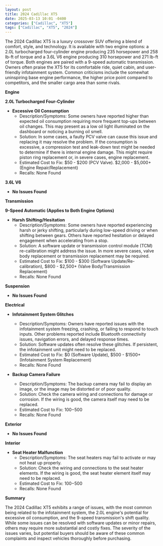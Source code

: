```yaml
---
layout: post
title: 2024 Cadillac XT5
date: 2025-03-13 10:01 -0400
categories: ["Cadillac", "XT5"]
tags: ["Cadillac", "XT5", "2024"]
---
```

The 2024 Cadillac XT5 is a luxury crossover SUV offering a blend of comfort, style, and technology. It is available with two engine options: a 2.0L turbocharged four-cylinder engine producing 235 horsepower and 258 lb-ft of torque and a 3.6L V6 engine producing 310 horsepower and 271 lb-ft of torque. Both engines are paired with a 9-speed automatic transmission. Owners often praise the XT5 for its comfortable ride, quiet cabin, and user-friendly infotainment system. Common criticisms include the somewhat uninspiring base engine performance, the higher price point compared to competitors, and the smaller cargo area than some rivals.

**Engine**

**2.0L Turbocharged Four-Cylinder**

* **Excessive Oil Consumption**
    * Description/Symptoms: Some owners have reported higher than expected oil consumption requiring more frequent top-ups between oil changes. This may present as a low oil light illuminated on the dashboard or noticing a burning oil smell.
    * Solution: In some cases, a faulty PCV valve can cause this issue and replacing it may resolve the problem. If the consumption is excessive, a compression test and leak-down test might be needed to determine if there is internal engine damage. This might require piston ring replacement or, in severe cases, engine replacement.
    * Estimated Cost to Fix: $50 - $200 (PCV Valve). $2,000 - $5,000+ (Engine Repair/Replacement)
    * Recalls: None Found

**3.6L V6**

* **No Issues Found**

**Transmission**

**9-Speed Automatic (Applies to Both Engine Options)**

* **Harsh Shifting/Hesitation**
    * Description/Symptoms: Some owners have reported experiencing harsh or jerky shifting, particularly during low-speed driving or when shifting between gears. Others have reported hesitation or delayed engagement when accelerating from a stop.
    * Solution: A software update or transmission control module (TCM) re-calibration might address the issue. In more severe cases, valve body replacement or transmission replacement may be required.
    * Estimated Cost to Fix: $100 - $300 (Software Update/Re-calibration), $800 - $2,500+ (Valve Body/Transmission Replacement)
    * Recalls: None Found

**Suspension**

* **No Issues Found**

**Electrical**

* **Infotainment System Glitches**
    * Description/Symptoms: Owners have reported issues with the infotainment system freezing, crashing, or failing to respond to touch inputs. Other problems reported include Bluetooth connectivity issues, navigation errors, and delayed response times.
    * Solution: Software updates often resolve these glitches. If persistent, the infotainment unit might need to be replaced.
    * Estimated Cost to Fix: $0 (Software Update), $500 - $1500+ (Infotainment System Replacement)
    * Recalls: None Found

* **Backup Camera Failure**
    * Description/Symptoms: The backup camera may fail to display an image, or the image may be distorted or of poor quality.
    * Solution: Check the camera wiring and connections for damage or corrosion. If the wiring is good, the camera itself may need to be replaced.
    * Estimated Cost to Fix: $100-$500
    * Recalls: None Found

**Exterior**

* **No Issues Found**

**Interior**

* **Seat Heater Malfunction**
    * Description/Symptoms: The seat heaters may fail to activate or may not heat up properly.
    * Solution: Check the wiring and connections to the seat heater elements. If the wiring is good, the seat heater element itself may need to be replaced.
    * Estimated Cost to Fix: $100-$500
    * Recalls: None Found

**Summary**

The 2024 Cadillac XT5 exhibits a range of issues, with the most common being related to the infotainment system, the 2.0L engine's potential for excessive oil consumption, and the 9-speed transmission's shift quality. While some issues can be resolved with software updates or minor repairs, others may require more substantial and costly fixes. The severity of the issues varies, but potential buyers should be aware of these common complaints and inspect vehicles thoroughly before purchasing.

